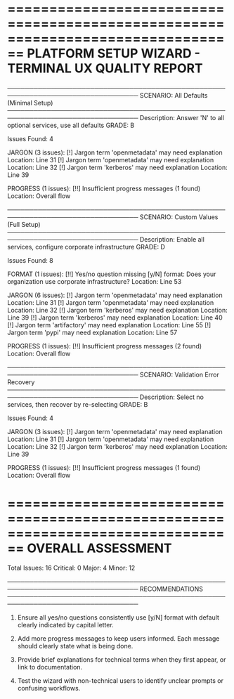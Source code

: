 
================================================================================
PLATFORM SETUP WIZARD - TERMINAL UX QUALITY REPORT
================================================================================

────────────────────────────────────────────────────────────────────────────────
SCENARIO: All Defaults (Minimal Setup)
────────────────────────────────────────────────────────────────────────────────
Description: Answer 'N' to all optional services, use all defaults
GRADE: B

Issues Found: 4

  JARGON (3 issues):
    [!] Jargon term 'openmetadata' may need explanation
         Location: Line 31
    [!] Jargon term 'openmetadata' may need explanation
         Location: Line 32
    [!] Jargon term 'kerberos' may need explanation
         Location: Line 39

  PROGRESS (1 issues):
    [!!] Insufficient progress messages (1 found)
         Location: Overall flow

────────────────────────────────────────────────────────────────────────────────
SCENARIO: Custom Values (Full Setup)
────────────────────────────────────────────────────────────────────────────────
Description: Enable all services, configure corporate infrastructure
GRADE: D

Issues Found: 8

  FORMAT (1 issues):
    [!!] Yes/no question missing [y/N] format: Does your organization use corporate infrastructure?
         Location: Line 53

  JARGON (6 issues):
    [!] Jargon term 'openmetadata' may need explanation
         Location: Line 31
    [!] Jargon term 'openmetadata' may need explanation
         Location: Line 32
    [!] Jargon term 'kerberos' may need explanation
         Location: Line 39
    [!] Jargon term 'kerberos' may need explanation
         Location: Line 40
    [!] Jargon term 'artifactory' may need explanation
         Location: Line 55
    [!] Jargon term 'pypi' may need explanation
         Location: Line 57

  PROGRESS (1 issues):
    [!!] Insufficient progress messages (2 found)
         Location: Overall flow

────────────────────────────────────────────────────────────────────────────────
SCENARIO: Validation Error Recovery
────────────────────────────────────────────────────────────────────────────────
Description: Select no services, then recover by re-selecting
GRADE: B

Issues Found: 4

  JARGON (3 issues):
    [!] Jargon term 'openmetadata' may need explanation
         Location: Line 31
    [!] Jargon term 'openmetadata' may need explanation
         Location: Line 32
    [!] Jargon term 'kerberos' may need explanation
         Location: Line 39

  PROGRESS (1 issues):
    [!!] Insufficient progress messages (1 found)
         Location: Overall flow

================================================================================
OVERALL ASSESSMENT
================================================================================

Total Issues: 16
  Critical: 0
  Major: 4
  Minor: 12

────────────────────────────────────────────────────────────────────────────────
RECOMMENDATIONS
────────────────────────────────────────────────────────────────────────────────

1. Ensure all yes/no questions consistently use [y/N] format with default clearly indicated by capital letter.

2. Add more progress messages to keep users informed. Each message should clearly state what is being done.

3. Provide brief explanations for technical terms when they first appear, or link to documentation.

4. Test the wizard with non-technical users to identify unclear prompts or confusing workflows.